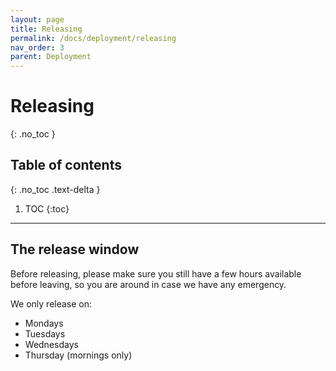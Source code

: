 ```yaml
---
layout: page
title: Releasing 
permalink: /docs/deployment/releasing
nav_order: 3
parent: Deployment
---
```


# Releasing
{: .no_toc }

## Table of contents
{: .no_toc .text-delta }

1. TOC
{:toc}

---

## The release window

Before releasing, please make sure you still have a few hours available before leaving, so you are around in case we have any emergency. 

We only release on: 

* Mondays
* Tuesdays
* Wednesdays
* Thursday (mornings only)
